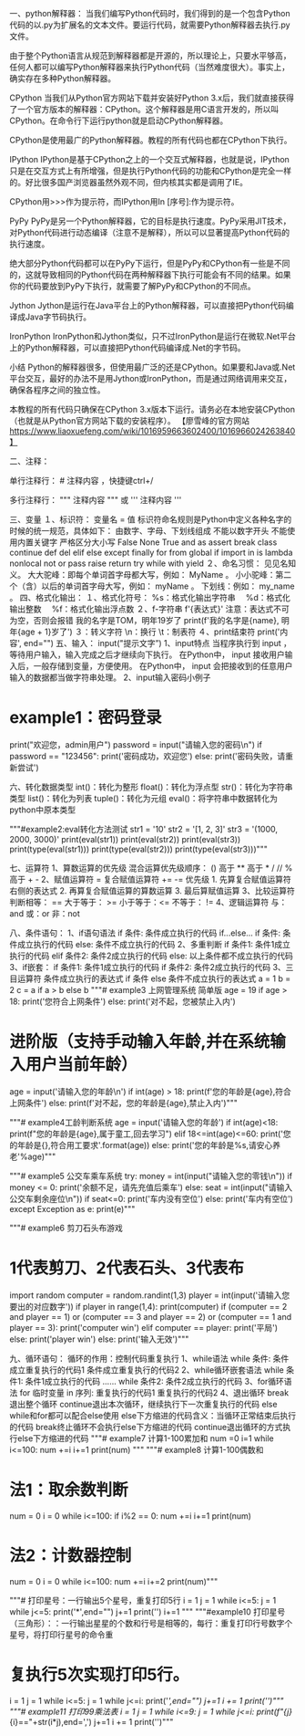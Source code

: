 一、python解释器：
当我们编写Python代码时，我们得到的是一个包含Python代码的以.py为扩展名的文本文件。要运行代码，就需要Python解释器去执行.py文件。

由于整个Python语言从规范到解释器都是开源的，所以理论上，只要水平够高，任何人都可以编写Python解释器来执行Python代码（当然难度很大）。事实上，确实存在多种Python解释器。

CPython
当我们从Python官方网站下载并安装好Python 3.x后，我们就直接获得了一个官方版本的解释器：CPython。这个解释器是用C语言开发的，所以叫CPython。在命令行下运行python就是启动CPython解释器。

CPython是使用最广的Python解释器。教程的所有代码也都在CPython下执行。

IPython
IPython是基于CPython之上的一个交互式解释器，也就是说，IPython只是在交互方式上有所增强，但是执行Python代码的功能和CPython是完全一样的。好比很多国产浏览器虽然外观不同，但内核其实都是调用了IE。

CPython用>>>作为提示符，而IPython用In [序号]:作为提示符。

PyPy
PyPy是另一个Python解释器，它的目标是执行速度。PyPy采用JIT技术，对Python代码进行动态编译（注意不是解释），所以可以显著提高Python代码的执行速度。

绝大部分Python代码都可以在PyPy下运行，但是PyPy和CPython有一些是不同的，这就导致相同的Python代码在两种解释器下执行可能会有不同的结果。如果你的代码要放到PyPy下执行，就需要了解PyPy和CPython的不同点。

Jython
Jython是运行在Java平台上的Python解释器，可以直接把Python代码编译成Java字节码执行。

IronPython
IronPython和Jython类似，只不过IronPython是运行在微软.Net平台上的Python解释器，可以直接把Python代码编译成.Net的字节码。

小结
Python的解释器很多，但使用最广泛的还是CPython。如果要和Java或.Net平台交互，最好的办法不是用Jython或IronPython，而是通过网络调用来交互，确保各程序之间的独立性。

本教程的所有代码只确保在CPython 3.x版本下运行。请务必在本地安装CPython（也就是从Python官方网站下载的安装程序）。
【廖雪峰的官方网站 https://www.liaoxuefeng.com/wiki/1016959663602400/1016966024263840】

二、注释：

单行注释⾏： # 注释内容 ，快捷键ctrl+/

多行注释⾏： """ 注释内容 """ 或 ''' 注释内容 '''

三、变量
１、标识符：
变量名 = 值
标识符命名规则是Python中定义各种名字的时候的统一规范，具体如下：
由数字、字母、下划线组成
不能以数字开头
不能使用内置关键字
严格区分大小写
False None True and as assert break class 
continue def del elif else except finally for
from global if import in is lambda nonlocal
not or pass raise return try while with 
yield
２、命名习惯：
⻅见名知义。
⼤大驼峰：即每个单词首字母都大写，例如： MyName 。
⼩小驼峰：第二个（含）以后的单词⾸字⺟⼤写，例如： myName 。
  下划线：例如： my_name 。
四、格式化输出：
 １、格式化符号：
 %s：格式化输出字符串
　%d：格式化输出整数
　%f：格式化输出浮点数
２、f-字符串
    f'{表达式}'
    注意：表达式不可为空，否则会报错
    我的名字是TOM，明年19岁了
    print(f'我的名字是{name}, 明年{age + 1}岁了')
３：转义字符
\n：换行
\t：制表符
４、print结束符
print('内容', end="")
五、输入：
input("提示文字”)
1、input特点
当程序执⾏到 input ，等待⽤户输⼊，输⼊完成之后才继续向下执⾏。
在Python中， input 接收⽤户输⼊后，⼀般存储到变量，⽅便使⽤。
在Python中， input 会把接收到的任意⽤户输⼊的数据都当做字符串处理。
2、input输入密码小例子
# example1：密码登录
print("欢迎您，admin用户")
password = input("请输入您的密码\n")
if password == "123456":
    print('密码成功，欢迎您')
else:
    print('密码失败，请重新尝试')

六、转化数据类型
int()：转化为整形
float()：转化为浮点型
str()：转化为字符串类型
list()：转化为列表
tuple()：转化为元组
eval()：将字符串中数据转化为python中原本类型

"""#example2:eval转化方法测试
str1 = '10'
str2 = '[1, 2, 3]'
str3 = '(1000, 2000, 3000)'
print(eval(str1))
print(eval(str2))
print(eval(str3))
print(type(eval(str1)))
print(type(eval(str2)))
print(type(eval(str3)))"""


七、运算符
1、算数运算的优先级
    混合运算优先级顺序： () ⾼于 ** ⾼于 * / // % ⾼于 + -
2、赋值运算符
    =
    复合赋值运算符
    +=
    -=
    优先级
    1. 先算复合赋值运算符右侧的表达式
    2. 再算复合赋值运算的算数运算
    3. 最后算赋值运算
3、⽐较运算符
    判断相等： ==
    ⼤于等于： >=
    ⼩于等于：<=
    不等于： !=
4、逻辑运算符
    与： and
    或：or
    ⾮：not
    
八、条件语句：
1、if语句语法
    if 条件:
         条件成⽴执⾏的代码
    if...else...
        if 条件:
         条件成⽴执⾏的代码
        else:
         条件不成⽴执⾏的代码
2、多重判断
    if 条件1:
     条件1成⽴执⾏的代码
    elif 条件2:
     条件2成⽴执⾏的代码
    else:
     以上条件都不成⽴执⾏的代码
3、if嵌套：
    if 条件1:
     条件1成⽴执⾏的代码
    if 条件2:
     条件2成⽴执⾏的代码
3、三⽬运算符
    条件成⽴执⾏的表达式 if 条件 else 条件不成⽴执⾏的表达式
    a = 1 b = 2 c = a if a > b else b
"""# example3 上网管理系统
简单版
 age = 19
 if age > 18:
     print('您符合上网条件')
 else:
     print('对不起，您被禁止入内')
# 进阶版（支持手动输入年龄,并在系统输入用户当前年龄）
age = input('请输入您的年龄\n')
if int(age) > 18:
    print(f'您的年龄是{age},符合上网条件')
else:
    print(f'对不起，您的年龄是{age},禁止入内')"""


"""# example4工龄判断系统
age = input('请输入您的年龄')
if int(age)<18:
    print(f"您的年龄是{age},属于童工,回去学习")
elif 18<=int(age)<=60:
    print('您的年龄是{},符合用工要求'.format(age))
else:
    print('您的年龄是%s,请安心养老'%age)"""
    
 """# example5 公交车乘车系统
try:
    money = int(input("请输入您的零钱\n"))
    if money <= 0:
        print('余额不足，请先充值后乘车')
    else:
        seat = int(input("请输入公交车剩余座位\n"))
        if seat<=0:
            print('车内没有空位')
        else:
            print('车内有空位')
except Exception as e:
    print(e)"""
    
    
"""# example6 剪刀石头布游戏
# 1代表剪刀、2代表石头、3代表布
import random
computer = random.randint(1,3)
player = int(input('请输入您要出的对应数字'))
if player in range(1,4):
    print(computer)
    if (computer == 2 and player == 1) or (computer == 3 and player == 2) or (computer == 1 and player == 3):
        print('computer win')
    elif computer == player:
        print('平局')
    else:
        print('player win')
else:
    print('输入无效')"""
    
    
九、循环语句：
循环的作⽤：控制代码重复执⾏
1、while语法
while 条件:
 条件成⽴重复执⾏的代码1
 条件成⽴重复执⾏的代码2
2、while循环嵌套语法
while 条件1:
 条件1成⽴执⾏的代码
 ......
 while 条件2:
 条件2成⽴执⾏的代码
 3、for循环语法
 for 临时变量 in 序列:
 重复执⾏的代码1
 重复执⾏的代码2
4、退出循环
break退出整个循环
continue退出本次循环，继续执⾏下⼀次重复执⾏的代码
else
while和for都可以配合else使⽤
else下⽅缩进的代码含义：当循环正常结束后执⾏的代码
break终⽌循环不会执⾏else下⽅缩进的代码
continue退出循环的⽅式执⾏else下⽅缩进的代码
"""# example7 计算1-100累加和
num =0
i=1
while i<=100:
    num +=i
    i+=1
print(num)
"""
"""# example8 计算1-100偶数和
# 法1：取余数判断
num = 0
i = 0
while i<=100:
    if i%2 == 0:
        num +=i
    i+=1
print(num)
# 法2：计数器控制
num = 0
i = 0
while i<=100:
    num +=i
    i+=2
print(num)"""

"""# 打印星号：⼀⾏输出5个星号，重复打印5⾏
i = 1
j = 1
while i<=5:
    j = 1
    while j<=5:
        print('*',end="")
        j+=1
    print('')
    i+=1
"""
"""#example10 打印星号（三角形）：：⼀⾏输出星星的个数和⾏号是相等的，每⾏：重复打印⾏号数字个星号，将打印⾏星号的命令重
# 复执⾏5次实现打印5⾏。
i = 1
j = 1
while i<=5:
    j = 1
    while j<=i:
        print('*',end="")
        j+=1
    i += 1
    print('')"""
"""# example11 打印99乘法表
i = 1
j = 1
while i<=9:
    j = 1
    while j<=i:
        print(f"{j}*{i}=="+str(i*j),end=',')
        j+=1
    i += 1
    print('')"""